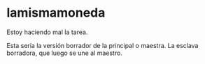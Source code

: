 # lamismamoneda

Estoy haciendo mal la tarea.

Esta sería la versión borrador de la principal o maestra. La esclava borradora, que luego se une al maestro.
